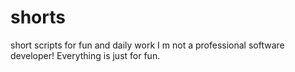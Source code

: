 # shorts
short scripts for fun and daily work
I m not a professional software developer! Everything is just for fun.
